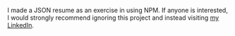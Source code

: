 I made a JSON resume as an exercise in using NPM. If anyone is interested, I would strongly recommend ignoring this project and instead visiting [my LinkedIn](https://www.linkedin.com/in/adam-h-grider/).